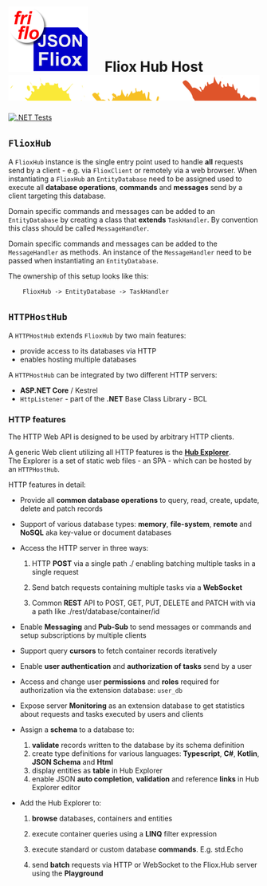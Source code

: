 

# ![logo](../../../docs/images/Json-Fliox.svg)     **Fliox Hub Host**      ![SPLASH](../../../docs/images/paint-splatter.svg)

[![.NET Tests](https://github.com/friflo/Friflo.Json.Fliox/workflows/.NET/badge.svg)](https://github.com/friflo/Friflo.Json.Fliox/actions)

## `FlioxHub`

A `FlioxHub` instance is the single entry point used to handle **all** requests send by a client -
e.g. via `FlioxClient` or remotely via a web browser.
When instantiating a `FlioxHub` an `EntityDatabase` need to be assigned used to execute all
**database operations**, **commands** and **messages** send by a client targeting this database.

Domain specific commands and messages can be added to an `EntityDatabase` by creating a class
that **extends** `TaskHandler`. By convention this class should be called `MessageHandler`.

Domain specific commands and messages can be added to the `MessageHandler` as methods.
An instance of the `MessageHandler` need to be passed when instantiating an `EntityDatabase`.

The ownership of this setup looks like this:

```
    FlioxHub -> EntityDatabase -> TaskHandler
```



## `HTTPHostHub`

A `HTTPHostHub` extends `FlioxHub` by two main features:
- provide access to its databases via HTTP
- enables hosting multiple databases


A `HTTPHostHub` can be integrated by two different HTTP servers:
- **ASP.NET Core** / Kestrel
- `HttpListener` - part of the **.NET** Base Class Library - BCL


### **HTTP features**

The HTTP Web API is designed to be used by arbitrary HTTP clients.

A generic Web client utilizing all HTTP features is the [**Hub Explorer**](../../../Json/Fliox.Hub.Explorer/).  
The Explorer is a set of static web files - an SPA - which can be hosted by an `HTTPHostHub`.


HTTP features in detail:

- Provide all **common database operations** to query, read, create, update, delete and patch records

- Support of various database types: **memory**, **file-system**, **remote** and **NoSQL** aka key-value or document databases

- Access the HTTP server in three ways:
    1. HTTP **POST** via a single path ./ enabling batching multiple tasks in a single request

    2. Send batch requests containing multiple tasks via a **WebSocket**

    3. Common **REST** API to POST, GET, PUT, DELETE and PATCH with via a path like ./rest/database/container/id

- Enable **Messaging** and **Pub-Sub** to send messages or commands and setup subscriptions by multiple clients

- Support query **cursors** to fetch container records iteratively

- Enable **user authentication** and **authorization of tasks** send by a user

- Access and change user **permissions** and **roles** required for authorization via the extension database: `user_db`

- Expose server **Monitoring** as an extension database to get statistics about requests and tasks executed by users and clients

- Assign a **schema** to a database to:
    1. **validate** records written to the database by its schema definition
    2. create type definitions for various languages: **Typescript**, **C#**, **Kotlin**, **JSON Schema** and **Html**
    3. display entities as **table** in Hub Explorer
    4. enable JSON **auto completion**, **validation** and reference **links** in Hub Explorer editor


- Add the Hub Explorer to:
    1. **browse** databases, containers and entities

    2. execute container queries using a **LINQ** filter expression

    3. execute standard or custom database **commands**. E.g. std.Echo
    
    4. send **batch** requests via HTTP or WebSocket to the Fliox.Hub server using the **Playground**

